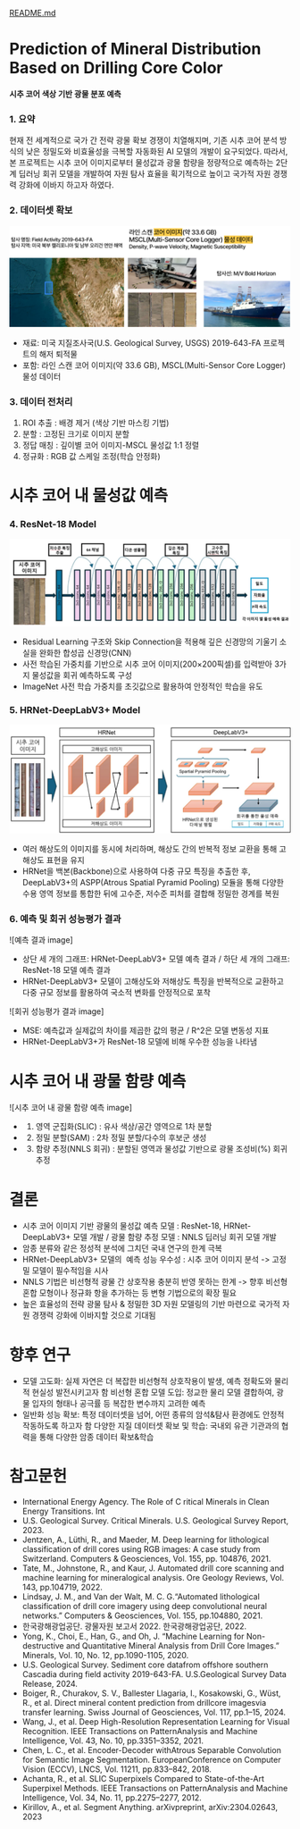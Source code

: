 [README.md](https://github.com/user-attachments/files/21564783/README.md)
# **Prediction of Mineral Distribution Based on Drilling Core Color**
**시추 코어 색상 기반 광물 분포 예측**


### 1. 요약

현재 전 세계적으로 국가 간 전략 광물 확보 경쟁이 치열해지며, 기존 시추 코어 분석 방식의 낮은 정밀도와 비효율성을 극복할 자동화된 AI 모델의 개발이 요구되었다. 따라서, 본 프로젝트는 시추 코어 이미지로부터 물성값과 광물 함량을 정량적으로 예측하는 2단계 딥러닝 회귀 모델을 개발하여 자원 탐사 효율을 획기적으로 높이고 국가적 자원 경쟁력 강화에 이바지 하고자 하였다.


### 2. 데이터셋 확보

![데이터셋 확보 image](https://github.com/JungJiSung377/-ACK2025_Mineral_distribution_prediction/blob/main/image2.png)

  * 재료: 미국 지질조사국(U.S. Geological Survey, USGS) 2019-643-FA 프로젝트의 해저 퇴적물
  * 포함: 라인 스캔 코어 이미지(약 33.6 GB), MSCL(Multi-Sensor Core Logger) 물성 데이터


### 3. 데이터 전처리

1) ROI 추출 : 배경 제거 (색상 기반 마스킹 기법)
2) 분할 : 고정된 크기로 이미지 분할
3) 정답 매칭 : 깊이별 코어 이미지-MSCL 물성값 1:1 정렬
4) 정규화 : RGB 값 스케일 조정(학습 안정화)


# 시추 코어 내 물성값 예측


### 4. ResNet-18 Model

![ResNet-18 Model image](https://github.com/JungJiSung377/-ACK2025_Mineral_distribution_prediction/blob/main/image.png)

 * Residual Learning 구조와 Skip Connection을 적용해 깊은 신경망의 기울기 소실을 완화한 합성곱 신경망(CNN)
 * 사전 학습된 가중치를 기반으로 시추 코어 이미지(200×200픽셀)를 입력받아 3가지 물성값을 회귀 예측하도록 구성
 * ImageNet 사전 학습 가중치를 초깃값으로 활용하여 안정적인 학습을 유도


### 5. HRNet-DeepLabV3+ Model

![HRNet-DeepLabV3+ Model image](https://github.com/JungJiSung377/-ACK2025_Mineral_distribution_prediction/blob/main/image3.png)

 * 여러 해상도의 이미지를 동시에 처리하며, 해상도 간의 반복적 정보 교환을 통해 고해상도 표현을 유지
 * HRNet을 백본(Backbone)으로 사용하여 다중 규모 특징을 추출한 후, DeepLabV3+의 ASPP(Atrous Spatial Pyramid Pooling) 모듈을 통해 다양한 수용 영역 정보를 통합한 뒤에 고수준, 저수준 피처를 결합해 정밀한 경계를 복원


### 6. 예측 및 회귀 성능평가 결과

![예측 결과 image]

 * 상단 세 개의 그래프: HRNet-DeepLabV3+ 모델 예측 결과 / 하단 세 개의 그래프: ResNet-18 모델 예측 결과
 * HRNet-DeepLabV3+ 모델이 고해상도와 저해상도 특징을 반복적으로 교환하고 다중 규모 정보를 활용하여 국소적 변화를 안정적으로 포착

![회귀 성능평가 결과 image]

 * MSE: 예측값과 실제값의 차이를 제곱한 값의 평균 / R^2은 모델 변동성 지표
 * HRNet-DeepLabV3+가 ResNet-18 모델에 비해 우수한 성능을 나타냄


# 시추 코어 내 광물 함량 예측

![시추 코어 내 광물 함량 예측 image]

 * 1) 영역 군집화(SLIC) : 유사 색상/공간 영역으로 1차 분할
 * 2) 정밀 분할(SAM) : 2차 정밀 분할/다수의 후보군 생성
 * 3) 함량 추정(NNLS 회귀) : 분할된 영역과 물성값 기반으로 광물 조성비(%) 회귀 추정


# 결론

 * 시추 코어 이미지 기반 광물의 물성값 예측 모델 : ResNet-18, HRNet-DeepLabV3+ 모델 개발 / 광물 함량 추정 모델 : NNLS 딥러닝 회귀 모델 개발
 * 암종 분류와 같은 정성적 분석에 그치던 국내 연구의 한계 극복
 * HRNet-DeepLabV3+ 모델의  예측 성능 우수성 : 시추 코어 이미지 분석 -> 고정밀 모델이 필수적임을 시사
 * NNLS 기법은 비선형적 광물 간 상호작용 충분히 반영 못하는 한계 -> 향후 비선형 혼합 모형이나 정규화 항을 추가하는 등 변형 기법으로의 확장 필요
 * 높은 효율성의 전략 광물 탐사 & 정밀한 3D 자원 모델링의 기반 마련으로 국가적 자원 경쟁력 강화에 이바지할 것으로 기대됨


# 향후 연구

 * 모델 고도화: 실제 자연은 더 복잡한 비선형적 상호작용이 발생, 예측 정확도와 물리적 현실성 발전시키고자 함
비선형 혼합 모델 도입: 정교한 물리 모델 결합하여, 광물 입자의 형태나 공극률 등 복잡한 변수까지 고려한 예측
 * 일반화 성능 확보: 특정 데이터셋을 넘어, 어떤 종류의 암석&탐사 환경에도 안정적 작동하도록 하고자 함
다양한 지질 데이터셋 확보 및 학습: 국내외 유관 기관과의 협력을 통해 다양한 암종 데이터 확보&학습


# 참고문헌

* International Energy Agency. The Role of C ritical Minerals in Clean Energy Transitions. Int
* U.S. Geological Survey. Critical Minerals. U.S. Geological Survey Report, 2023.
* Jentzen, A., Lüthi, R., and Maeder, M. Deep learning for lithological classification of drill cores using RGB images: A case study from Switzerland. Computers & Geosciences, Vol. 155, pp. 104876, 2021.
* Tate, M., Johnstone, R., and Kaur, J. Automated drill core scanning and machine learning for mineralogical analysis. Ore Geology Reviews, Vol. 143, pp.104719, 2022.
* Lindsay, J. M., and Van der Walt, M. C. G.“Automated lithological classification of drill core imagery using deep convolutional neural networks.” Computers & Geosciences, Vol. 155, pp.104880, 2021.
* 한국광해광업공단. 광물자원 보고서 2022. 한국광해광업공단, 2022.
* Yong, K., Choi, E., Han, G., and Oh, J. “Machine Learning for Non-destructive and Quantitative Mineral Analysis from Drill Core Images.” Minerals, Vol. 10, No. 12, pp.1090-1105, 2020.
* U.S. Geological Survey. Sediment core datafrom offshore southern Cascadia during field activity 2019-643-FA. U.S.Geological Survey Data Release, 2024.
* Boiger, R., Churakov, S. V., Ballester Llagaria, I., Kosakowski, G., Wüst, R., et al. Direct mineral content prediction from drillcore imagesvia transfer learning. Swiss Journal of Geosciences, Vol. 117, pp.1–15, 2024.
* Wang, J., et al. Deep High-Resolution Representation Learning for Visual Recognition. IEEE Transactions on PatternAnalysis and Machine Intelligence, Vol. 43, No. 10, pp.3351–3352, 2021.
* Chen, L. C., et al. Encoder-Decoder withAtrous Separable Convolution for Semantic Image Segmentation. EuropeanConference on Computer Vision (ECCV), LNCS, Vol. 11211, pp.833–842, 2018.
* Achanta, R., et al. SLIC Superpixels Compared to State-of-the-Art Superpixel Methods. IEEE Transactions on PatternAnalysis and Machine Intelligence, Vol. 34, No. 11, pp.2275–2277, 2012.
* Kirillov, A., et al. Segment Anything. arXivpreprint, arXiv:2304.02643, 2023
